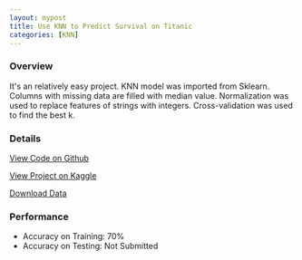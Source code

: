 ```yaml
---
layout: mypost
title: Use KNN to Predict Survival on Titanic 
categories: [KNN]
---
```


### Overview

It's an relatively easy project. KNN model was imported from Sklearn. Columns with missing data are filled with median value. Normalization was used to replace features of strings with integers. Cross-validation was used to find the best k. 

### Details

[View Code on Github](https://github.com/ryanxjhan/ml-practice/blob/master/Titanic%20KNN.ipynb)

[View Project on Kaggle](https://www.kaggle.com/c/titanic)

[Download Data](https://www.kaggle.com/c/titanic/data)

###  Performance

* Accuracy on Training: 70%
* Accuracy on Testing: Not Submitted 